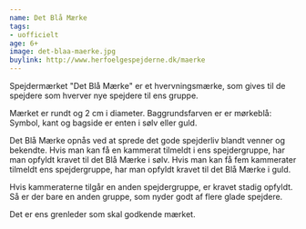 ```yaml
---
name: Det Blå Mærke
tags:
- uofficielt
age: 6+
image: det-blaa-maerke.jpg
buylink: http://www.herfoelgespejderne.dk/maerke
---
```

Spejdermærket "Det Blå Mærke" er et hvervningsmærke, som gives til de spejdere som hverver nye
spejdere til ens gruppe.

Mærket er rundt og 2 cm i diameter. Baggrundsfarven er er mørkeblå: Symbol, kant og bagside er enten i
sølv eller guld.

Det Blå Mærke opnås ved at sprede det gode spejderliv blandt venner og bekendte. Hvis man kan få en
kammerat tilmeldt i ens spejdergruppe, har man opfyldt kravet til det Blå Mærke i sølv. Hvis man kan få
fem kammerater tilmeldt ens spejdergruppe, har man opfyldt kravet til det Blå Mærke i guld.

Hvis kammeraterne tilgår en anden spejdergruppe, er kravet stadig opfyldt. Så er der bare en anden
gruppe, som nyder godt af flere glade spejdere.

Det er ens grenleder som skal godkende mærket.

